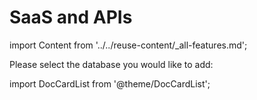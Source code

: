# SaaS and APIs

import Content from '../../reuse-content/_all-features.md';

<Content />

Please select the database you would like to add:

import DocCardList from '@theme/DocCardList';

<DocCardList />

